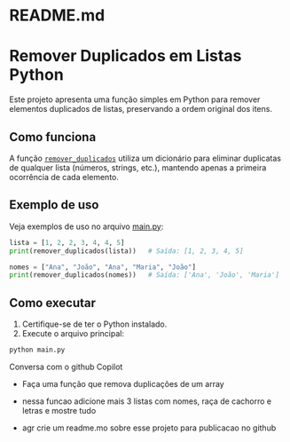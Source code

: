 # README.md

# Remover Duplicados em Listas Python

Este projeto apresenta uma função simples em Python para remover elementos duplicados de listas, preservando a ordem original dos itens.

## Como funciona

A função [`remover_duplicados`](main.py) utiliza um dicionário para eliminar duplicatas de qualquer lista (números, strings, etc.), mantendo apenas a primeira ocorrência de cada elemento.

## Exemplo de uso

Veja exemplos de uso no arquivo [main.py](main.py):

```python
lista = [1, 2, 2, 3, 4, 4, 5]
print(remover_duplicados(lista))   # Saída: [1, 2, 3, 4, 5]

nomes = ["Ana", "João", "Ana", "Maria", "João"]
print(remover_duplicados(nomes))   # Saída: ['Ana', 'João', 'Maria']
```

## Como executar

1. Certifique-se de ter o Python instalado.
2. Execute o arquivo principal:

```sh
python main.py
```

Conversa com o github Copilot

- Faça uma função que remova duplicações de um array

- nessa funcao adicione mais 3 listas com nomes, raça de cachorro e letras e mostre tudo

- agr crie um readme.mo sobre esse projeto para publicacao no github